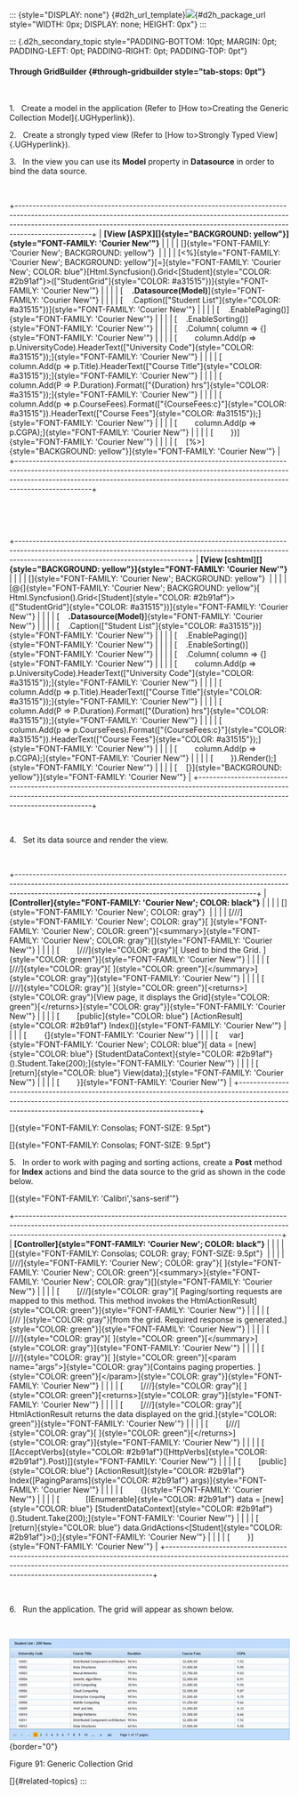 ::: {style="DISPLAY: none"}
[](ms-xhelp:///?Id=d2h_url_template){#d2h_url_template}![](!package_url!){#d2h_package_url style="WIDTH: 0px; DISPLAY: none; HEIGHT: 0px"}
:::

::: {.d2h_secondary_topic style="PADDING-BOTTOM: 10pt; MARGIN: 0pt; PADDING-LEFT: 0pt; PADDING-RIGHT: 0pt; PADDING-TOP: 0pt"}
#### Through GridBuilder {#through-gridbuilder style="tab-stops: 0pt"}

 

1.   Create a model in the application (Refer to [How to\>Creating the Generic Collection Model]{.UGHyperlink}).

2.   Create a strongly typed view (Refer to [How to\>Strongly Typed View]{.UGHyperlink}).

3.   In the view you can use its **Model** property in **Datasource** in order to bind the data source.

 

+---------------------------------------------------------------------------------------------------------------------------------------------------------------------------------------------------------------------------------------------------------------+
| **[View \[ASPX\][]{style="BACKGROUND: yellow"}]{style="FONT-FAMILY: 'Courier New'"}**                                                                                                                                                                         |
|                                                                                                                                                                                                                                                               |
| []{style="FONT-FAMILY: 'Courier New'; BACKGROUND: yellow"}                                                                                                                                                                                                    |
|                                                                                                                                                                                                                                                               |
| [\<%]{style="FONT-FAMILY: 'Courier New'; BACKGROUND: yellow"}[=]{style="FONT-FAMILY: 'Courier New'; COLOR: blue"}[Html.Syncfusion().Grid\<[Student]{style="COLOR: #2b91af"}\>([\"StudentGrid\"]{style="COLOR: #a31515"})]{style="FONT-FAMILY: 'Courier New'"} |
|                                                                                                                                                                                                                                                               |
| [    **.Datasource(Model)**]{style="FONT-FAMILY: 'Courier New'"}                                                                                                                                                                                              |
|                                                                                                                                                                                                                                                               |
| [    .Caption([\"Student List\"]{style="COLOR: #a31515"})]{style="FONT-FAMILY: 'Courier New'"}                                                                                                                                                                |
|                                                                                                                                                                                                                                                               |
| [    .EnablePaging()]{style="FONT-FAMILY: 'Courier New'"}                                                                                                                                                                                                     |
|                                                                                                                                                                                                                                                               |
| [    .EnableSorting()]{style="FONT-FAMILY: 'Courier New'"}                                                                                                                                                                                                    |
|                                                                                                                                                                                                                                                               |
| [    .Column( column =\> {]{style="FONT-FAMILY: 'Courier New'"}                                                                                                                                                                                               |
|                                                                                                                                                                                                                                                               |
| [        column.Add(p =\> p.UniversityCode).HeaderText([\"University Code\"]{style="COLOR: #a31515"});]{style="FONT-FAMILY: 'Courier New'"}                                                                                                                   |
|                                                                                                                                                                                                                                                               |
| [        column.Add(p =\> p.Title).HeaderText([\"Course Title\"]{style="COLOR: #a31515"});]{style="FONT-FAMILY: 'Courier New'"}                                                                                                                               |
|                                                                                                                                                                                                                                                               |
| [        column.Add(P =\> P.Duration).Format([\"{Duration} hrs\"]{style="COLOR: #a31515"});]{style="FONT-FAMILY: 'Courier New'"}                                                                                                                              |
|                                                                                                                                                                                                                                                               |
| [        column.Add(p =\> p.CourseFees).Format([\"{CourseFees:c}\"]{style="COLOR: #a31515"}).HeaderText([\"Course Fees\"]{style="COLOR: #a31515"});]{style="FONT-FAMILY: 'Courier New'"}                                                                      |
|                                                                                                                                                                                                                                                               |
| [        column.Add(p =\> p.CGPA);]{style="FONT-FAMILY: 'Courier New'"}                                                                                                                                                                                       |
|                                                                                                                                                                                                                                                               |
| [        })]{style="FONT-FAMILY: 'Courier New'"}                                                                                                                                                                                                              |
|                                                                                                                                                                                                                                                               |
| [    [%\>]{style="BACKGROUND: yellow"}]{style="FONT-FAMILY: 'Courier New'"}                                                                                                                                                                                   |
+---------------------------------------------------------------------------------------------------------------------------------------------------------------------------------------------------------------------------------------------------------------+

 

 

+------------------------------------------------------------------------------------------------------------------------------------------------------------------------------------------------------------+
| **[View \[cshtml\][]{style="BACKGROUND: yellow"}]{style="FONT-FAMILY: 'Courier New'"}**                                                                                                                    |
|                                                                                                                                                                                                            |
| []{style="FONT-FAMILY: 'Courier New'; BACKGROUND: yellow"}                                                                                                                                                 |
|                                                                                                                                                                                                            |
| [\@{]{style="FONT-FAMILY: 'Courier New'; BACKGROUND: yellow"}[ Html.Syncfusion().Grid\<[Student]{style="COLOR: #2b91af"}\>([\"StudentGrid\"]{style="COLOR: #a31515"})]{style="FONT-FAMILY: 'Courier New'"} |
|                                                                                                                                                                                                            |
| [    **.Datasource(Model)**]{style="FONT-FAMILY: 'Courier New'"}                                                                                                                                           |
|                                                                                                                                                                                                            |
| [    .Caption([\"Student List\"]{style="COLOR: #a31515"})]{style="FONT-FAMILY: 'Courier New'"}                                                                                                             |
|                                                                                                                                                                                                            |
| [    .EnablePaging()]{style="FONT-FAMILY: 'Courier New'"}                                                                                                                                                  |
|                                                                                                                                                                                                            |
| [    .EnableSorting()]{style="FONT-FAMILY: 'Courier New'"}                                                                                                                                                 |
|                                                                                                                                                                                                            |
| [    .Column( column =\> {]{style="FONT-FAMILY: 'Courier New'"}                                                                                                                                            |
|                                                                                                                                                                                                            |
| [        column.Add(p =\> p.UniversityCode).HeaderText([\"University Code\"]{style="COLOR: #a31515"});]{style="FONT-FAMILY: 'Courier New'"}                                                                |
|                                                                                                                                                                                                            |
| [        column.Add(p =\> p.Title).HeaderText([\"Course Title\"]{style="COLOR: #a31515"});]{style="FONT-FAMILY: 'Courier New'"}                                                                            |
|                                                                                                                                                                                                            |
| [        column.Add(P =\> P.Duration).Format([\"{Duration} hrs\"]{style="COLOR: #a31515"});]{style="FONT-FAMILY: 'Courier New'"}                                                                           |
|                                                                                                                                                                                                            |
| [        column.Add(p =\> p.CourseFees).Format([\"{CourseFees:c}\"]{style="COLOR: #a31515"}).HeaderText([\"Course Fees\"]{style="COLOR: #a31515"});]{style="FONT-FAMILY: 'Courier New'"}                   |
|                                                                                                                                                                                                            |
| [        column.Add(p =\> p.CGPA);]{style="FONT-FAMILY: 'Courier New'"}                                                                                                                                    |
|                                                                                                                                                                                                            |
| [        }).Render();]{style="FONT-FAMILY: 'Courier New'"}                                                                                                                                                 |
|                                                                                                                                                                                                            |
| [    [}]{style="BACKGROUND: yellow"}]{style="FONT-FAMILY: 'Courier New'"}                                                                                                                                  |
+------------------------------------------------------------------------------------------------------------------------------------------------------------------------------------------------------------+

 

4.   Set its data source and render the view.

 

+-------------------------------------------------------------------------------------------------------------------------------------------------------------------------------------------------------------------------------+
| **[Controller]{style="FONT-FAMILY: 'Courier New'; COLOR: black"}**                                                                                                                                                            |
|                                                                                                                                                                                                                               |
| []{style="FONT-FAMILY: 'Courier New'; COLOR: gray"}                                                                                                                                                                           |
|                                                                                                                                                                                                                               |
| [///]{style="FONT-FAMILY: 'Courier New'; COLOR: gray"}[ ]{style="FONT-FAMILY: 'Courier New'; COLOR: green"}[\<summary\>]{style="FONT-FAMILY: 'Courier New'; COLOR: gray"}[]{style="FONT-FAMILY: 'Courier New'"}               |
|                                                                                                                                                                                                                               |
| [        [///]{style="COLOR: gray"}[ Used to bind the Grid. ]{style="COLOR: green"}]{style="FONT-FAMILY: 'Courier New'"}                                                                                                      |
|                                                                                                                                                                                                                               |
| [        [///]{style="COLOR: gray"}[ ]{style="COLOR: green"}[\</summary\>]{style="COLOR: gray"}]{style="FONT-FAMILY: 'Courier New'"}                                                                                          |
|                                                                                                                                                                                                                               |
| [        [///]{style="COLOR: gray"}[ ]{style="COLOR: green"}[\<returns\>]{style="COLOR: gray"}[View page, it displays the Grid]{style="COLOR: green"}[\</returns\>]{style="COLOR: gray"}]{style="FONT-FAMILY: 'Courier New'"} |
|                                                                                                                                                                                                                               |
| [        [public]{style="COLOR: blue"} [ActionResult]{style="COLOR: #2b91af"} Index()]{style="FONT-FAMILY: 'Courier New'"}                                                                                                    |
|                                                                                                                                                                                                                               |
| [        {]{style="FONT-FAMILY: 'Courier New'"}                                                                                                                                                                               |
|                                                                                                                                                                                                                               |
| [     var]{style="FONT-FAMILY: 'Courier New'; COLOR: blue"}[ data = [new]{style="COLOR: blue"} [StudentDataContext]{style="COLOR: #2b91af"}().Student.Take(200);]{style="FONT-FAMILY: 'Courier New'"}                         |
|                                                                                                                                                                                                                               |
| [            [return]{style="COLOR: blue"} View(data);]{style="FONT-FAMILY: 'Courier New'"}                                                                                                                                   |
|                                                                                                                                                                                                                               |
| [        }]{style="FONT-FAMILY: 'Courier New'"}                                                                                                                                                                               |
+-------------------------------------------------------------------------------------------------------------------------------------------------------------------------------------------------------------------------------+

[]{style="FONT-FAMILY: Consolas; FONT-SIZE: 9.5pt"} 

[]{style="FONT-FAMILY: Consolas; FONT-SIZE: 9.5pt"} 

5.   In order to work with paging and sorting actions, create a **Post** method for **Index** actions and bind the data source to the grid as shown in the code below.

[]{style="FONT-FAMILY: 'Calibri','sans-serif'"} 

+--------------------------------------------------------------------------------------------------------------------------------------------------------------------------------------------------------------------------------------+
| **[Controller]{style="FONT-FAMILY: 'Courier New'; COLOR: black"}**                                                                                                                                                                   |
|                                                                                                                                                                                                                                      |
| []{style="FONT-FAMILY: Consolas; COLOR: gray; FONT-SIZE: 9.5pt"}                                                                                                                                                                     |
|                                                                                                                                                                                                                                      |
| [///]{style="FONT-FAMILY: 'Courier New'; COLOR: gray"}[ ]{style="FONT-FAMILY: 'Courier New'; COLOR: green"}[\<summary\>]{style="FONT-FAMILY: 'Courier New'; COLOR: gray"}[]{style="FONT-FAMILY: 'Courier New'"}                      |
|                                                                                                                                                                                                                                      |
| [        [///]{style="COLOR: gray"}[ Paging/sorting requests are mapped to this method. This method invokes the HtmlActionResult]{style="COLOR: green"}]{style="FONT-FAMILY: 'Courier New'"}                                         |
|                                                                                                                                                                                                                                      |
| [        [/// ]{style="COLOR: gray"}[from the grid. Required response is generated.]{style="COLOR: green"}]{style="FONT-FAMILY: 'Courier New'"}                                                                                      |
|                                                                                                                                                                                                                                      |
| [        [///]{style="COLOR: gray"}[ ]{style="COLOR: green"}[\</summary\>]{style="COLOR: gray"}]{style="FONT-FAMILY: 'Courier New'"}                                                                                                 |
|                                                                                                                                                                                                                                      |
| [        [///]{style="COLOR: gray"}[ ]{style="COLOR: green"}[\<param name=\"args\"\>]{style="COLOR: gray"}[Contains paging properties. ]{style="COLOR: green"}[\</param\>]{style="COLOR: gray"}]{style="FONT-FAMILY: 'Courier New'"} |
|                                                                                                                                                                                                                                      |
| [        [///]{style="COLOR: gray"}[ ]{style="COLOR: green"}[\<returns\>]{style="COLOR: gray"}]{style="FONT-FAMILY: 'Courier New'"}                                                                                                  |
|                                                                                                                                                                                                                                      |
| [        [///]{style="COLOR: gray"}[ HtmlActionResult returns the data displayed on the grid.]{style="COLOR: green"}]{style="FONT-FAMILY: 'Courier New'"}                                                                            |
|                                                                                                                                                                                                                                      |
| [        [///]{style="COLOR: gray"}[ ]{style="COLOR: green"}[\</returns\>]{style="COLOR: gray"}]{style="FONT-FAMILY: 'Courier New'"}                                                                                                 |
|                                                                                                                                                                                                                                      |
| [        \[[AcceptVerbs]{style="COLOR: #2b91af"}([HttpVerbs]{style="COLOR: #2b91af"}.Post)\]]{style="FONT-FAMILY: 'Courier New'"}                                                                                                    |
|                                                                                                                                                                                                                                      |
| [        [public]{style="COLOR: blue"} [ActionResult]{style="COLOR: #2b91af"} Index([PagingParams]{style="COLOR: #2b91af"} args)]{style="FONT-FAMILY: 'Courier New'"}                                                                |
|                                                                                                                                                                                                                                      |
| [        {]{style="FONT-FAMILY: 'Courier New'"}                                                                                                                                                                                      |
|                                                                                                                                                                                                                                      |
| [            [IEnumerable]{style="COLOR: #2b91af"} data = [new]{style="COLOR: blue"} [StudentDataContext]{style="COLOR: #2b91af"}().Student.Take(200);]{style="FONT-FAMILY: 'Courier New'"}                                          |
|                                                                                                                                                                                                                                      |
| [            [return]{style="COLOR: blue"} data.GridActions\<[Student]{style="COLOR: #2b91af"}\>();]{style="FONT-FAMILY: 'Courier New'"}                                                                                             |
|                                                                                                                                                                                                                                      |
| [        }]{style="FONT-FAMILY: 'Courier New'"}                                                                                                                                                                                      |
+--------------------------------------------------------------------------------------------------------------------------------------------------------------------------------------------------------------------------------------+

 

6.   Run the application. The grid will appear as shown below.

 

![](ImagesExt/image58_96.jpg){border="0"}

Figure 91: Generic Collection Grid

[]{#related-topics}
:::
